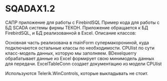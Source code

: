 SQADAX1.2
=========

САПР приложение для работы с FirebirdSQL
Пример кода для работы с БД SCADA системы фирмы ТЕКОН. Приложение обращается к БД FirebirdSQL, и БД реализованной в Excel.
Описание классов:

Основная часть реализована в mainForm супермакорониной, куда подключаются остальные классы по необходимости.
CPUlist по сути класс-модель данных, которую мы заполняем.
BDexelquerry обрабатывает данные из Excel формирует свою минимодель данных для передачи.
ExcelTableConn создает документацию из модели CPUlist

Используются Telerik.WinControls, которые выкладывать не стоит.
